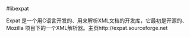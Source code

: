 #libexpat

Expat 是一个用C语言开发的、用来解析XML文档的开发库，它最初是开源的、Mozilla 项目下的一个XML解析器。主页http://expat.sourceforge.net

